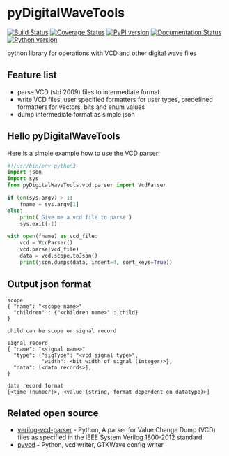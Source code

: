 # pyDigitalWaveTools

[![Build Status](https://travis-ci.org/Nic30/pyDigitalWaveTools.svg?branch=master)](https://travis-ci.org/Nic30/pyDigitalWaveTools)
[![Coverage Status](https://coveralls.io/repos/github/Nic30/pyDigitalWaveTools/badge.svg?branch=master)](https://coveralls.io/github/Nic30/pyDigitalWaveTools?branch=master)
[![PyPI version](https://badge.fury.io/py/pyDigitalWaveTools.svg)](http://badge.fury.io/py/pyDigitalWaveTools) 
[![Documentation Status](https://readthedocs.org/projects/pyDigitalWaveTools/badge/?version=latest)](http://pyDigitalWaveTools.readthedocs.io/en/latest/?badge=latest)
[![Python version](https://img.shields.io/pypi/pyversions/pyDigitalWaveTools.svg)](https://img.shields.io/pypi/pyversions/pyDigitalWaveTools.svg)

python library for operations with VCD and other digital wave files

## Feature list
* parse VCD (std 2009) files to intermediate format
* write VCD files, user specified formatters for user types, predefined formatters for vectors, bits and enum values
* dump intermediate format as simple json

## Hello pyDigitalWaveTools

Here is a simple example how to use the VCD parser:

```python
#!/usr/bin/env python3
import json
import sys
from pyDigitalWaveTools.vcd.parser import VcdParser

if len(sys.argv) > 1:
    fname = sys.argv[1]
else:
    print('Give me a vcd file to parse')
    sys.exit(-1)

with open(fname) as vcd_file:
    vcd = VcdParser()
    vcd.parse(vcd_file)
    data = vcd.scope.toJson()
    print(json.dumps(data, indent=4, sort_keys=True))
```


## Output json format
```
scope
{ "name": "<scope name>"
  "children" : {"<children name>" : child}
}

child can be scope or signal record

signal record 
{ "name": "<signal name>"
  "type": {"sigType": "<vcd signal type>",
           "width": <bit width of signal (integer)>},
  "data": [<data records>],
}

data record format
[<time (number)>, <value (string, format dependent on datatype)>]
```


## Related open source

* [verilog-vcd-parser](https://github.com/ben-marshall/verilog-vcd-parser) - Python, A parser for Value Change Dump (VCD) files as specified in the IEEE System Verilog 1800-2012 standard.
* [pyvcd](https://github.com/SanDisk-Open-Source/pyvcd) - Python, vcd writer, GTKWave config writer